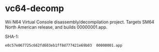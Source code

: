 # vc64-decomp

Wii N64 Virtual Console disassembly/decompilation project. Targets SM64 North American release, and builds 00000001.app.

SHA-1:

    e0c57e067725c662fd603eb1ff8d777421e69b03  00000001.app
